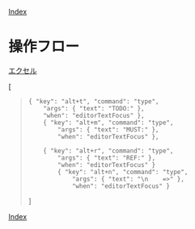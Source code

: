 [Index](../index.md)

# 操作フロー

[エクセル](./D365基本操作フロー_2023-07-22.xlsx)


 [
>     { "key": "alt+t", "command": "type",
>         "args": { "text": "TODO:" },
>         "when": "editorTextFocus" },
>         { "key": "alt+m", "command": "type",
>             "args": { "text": "MUST:" },
>             "when": "editorTextFocus" },
>      
>         { "key": "alt+r", "command": "type",
>             "args": { "text": "REF:" },
>             "when": "editorTextFocus" }        
>             { "key": "alt+n", "command": "type",
>                 "args": { "text": "\n    =>" },
>                 "when": "editorTextFocus" }        
> ]

[Index](../index.md)